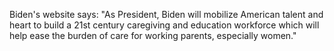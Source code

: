 Biden's website says: "As President, Biden will mobilize American talent and heart to build a 21st century caregiving and education workforce which will help ease the burden of care for working parents, especially women."

